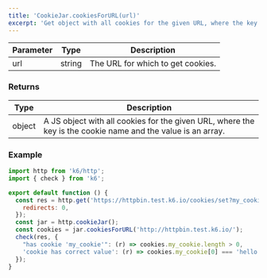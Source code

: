 ```yaml
---
title: 'CookieJar.cookiesForURL(url)'
excerpt: 'Get object with all cookies for the given URL, where the key is the cookie name and the value is an array.'
---
```


| Parameter | Type   | Description |
| --------- | ------ | ----------- |
| url       | string | The URL for which to get cookies. |

### Returns

| Type   | Description |
| ------ | ----------- |
| object | A JS object with all cookies for the given URL, where the key is the cookie name and the value is an array. |

### Example

<CodeGroup labels={[]}>

```javascript
import http from 'k6/http';
import { check } from 'k6';

export default function () {
  const res = http.get('https://httpbin.test.k6.io/cookies/set?my_cookie=hello%20world', {
    redirects: 0,
  });
  const jar = http.cookieJar();
  const cookies = jar.cookiesForURL('http://httpbin.test.k6.io/');
  check(res, {
    "has cookie 'my_cookie'": (r) => cookies.my_cookie.length > 0,
    'cookie has correct value': (r) => cookies.my_cookie[0] === 'hello world',
  });
}
```

</CodeGroup>
